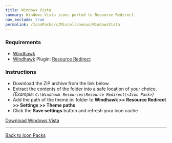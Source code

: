 ```yaml
---
title: Windows Vista
summary: Windows Vista icons ported to Resource Redirect.
nav_exclude: true
permalink: /IconPacks/c/Miscellaneous/WindowsVista
---
```


<!-- ![Windows Vista Preview](https://gitlab.com/the-back-room/windhawk/resource-redirect/windows-series/windows-vista/-/raw/main/Extras/Preview.bmp) -->

### Requirements

- [Windhawk](https://windhawk.net/)
- [Windhawk](https://windhawk.net/) Plugin: [Resource Redirect](https://windhawk.net/mods/icon-resource-redirect)

### Instructions

 - Download the ZIP archive from the link below.
 - Extract the contents of the folder into a safe location of your choice. *(Example: `C:\Windhawk Resources\Resource Redirect\<Icon Pack>`)*
 - Add the path of the theme.ini folder to **Windhawk >> Resource Redirect >> Settings >> Theme paths**
 - Click the **Save settings** button and refresh your icon cache

<a href="https://gitlab.com/the-back-room/windhawk/resource-redirect/windows-series/windows-vista/-/archive/main/windows-vista-main.zip" class="btn btn--primary btn--lg" target="_blank" rel="noopener noreferrer">Download Windows Vista</a>

---

<a href="/IconPacks" class="btn btn--secondary btn--sm">Back to Icon Packs</a>